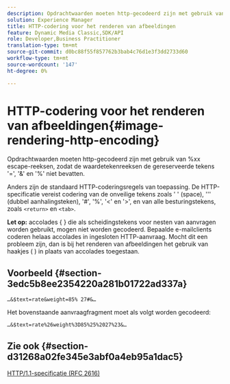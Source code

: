 ```yaml
---
description: Opdrachtwaarden moeten http-gecodeerd zijn met gebruik van %xx escape-reeksen, zodat de waardetekenreeksen de gereserveerde tekens '=', '&' en '%' niet bevatten.
solution: Experience Manager
title: HTTP-codering voor het renderen van afbeeldingen
feature: Dynamic Media Classic,SDK/API
role: Developer,Business Practitioner
translation-type: tm+mt
source-git-commit: d0bc88f55f857762b3bab4c76d1e3f3dd2733d60
workflow-type: tm+mt
source-wordcount: '147'
ht-degree: 0%

---
```



# HTTP-codering voor het renderen van afbeeldingen{#image-rendering-http-encoding}

Opdrachtwaarden moeten http-gecodeerd zijn met gebruik van %xx escape-reeksen, zodat de waardetekenreeksen de gereserveerde tekens &#39;=&#39;, &#39;&amp;&#39; en &#39;%&#39; niet bevatten.

Anders zijn de standaard HTTP-coderingsregels van toepassing. De HTTP-specificatie vereist codering van de onveilige tekens zoals &#39; &#39; (space), &#39;&#39;&#39; (dubbel aanhalingsteken), &#39;#&#39;, &#39;%&#39;, &#39;&lt;&#39; en &#39;>&#39;, en van alle besturingstekens, zoals `<return>` en `<tab>`.

**Let op:** accolades { } die als scheidingstekens voor nesten van aanvragen worden gebruikt, mogen niet worden gecodeerd. Bepaalde e-mailclients coderen helaas accolades in ingesloten HTTP-aanvraag. Mocht dit een probleem zijn, dan is bij het renderen van afbeeldingen het gebruik van haakjes ( ) in plaats van accolades toegestaan.

## Voorbeeld {#section-3edc5b8ee2354220a281b01722ad337a}

`…&$text=rate&weight=85% 27#&…`

Het bovenstaande aanvraagfragment moet als volgt worden gecodeerd:

`…&$text=rate%26weight%3D85%25%2027%23&…`

## Zie ook {#section-d31268a02fe345e3abf0a4eb95a1dac5}

[HTTP/1.1-specificatie (RFC 2616)](https://www.w3.org/Protocols/rfc2616/rfc2616.html)
